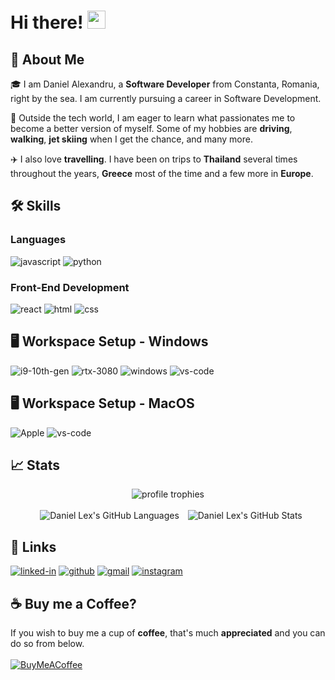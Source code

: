 # Hi there! <img src="https://media.giphy.com/media/hvRJCLFzcasrR4ia7z/giphy.gif" width="29px" height="29px">

## 🚀 About Me

🎓 I am Daniel Alexandru, a **Software Developer** from Constanta, Romania, right by the sea. I am currently pursuing a career in Software Development.

🚗 Outside the tech world, I am eager to learn what passionates me to become a better version of myself. Some of my hobbies are **driving**, **walking**, **jet skiing** when I get the chance, and many more.

✈️ I also love **travelling**. I have been on trips to **Thailand** several times throughout the years, **Greece** most of the time and a few more in **Europe**.



## 🛠️ Skills

### Languages

![javascript](https://img.shields.io/badge/JavaScript-323330?style=for-the-badge&logo=javascript&logoColor=F7DF1E)
![python](https://img.shields.io/badge/Python-3776AB?style=for-the-badge&logo=python&logoColor=white)

### Front-End Development

![react](https://img.shields.io/badge/React-20232A?style=for-the-badge&logo=react&logoColor=61DAFB)
![html](https://img.shields.io/badge/HTML5-E34F26?style=for-the-badge&logo=html5&logoColor=white)
![css](https://img.shields.io/badge/CSS3-1572B6?style=for-the-badge&logo=css3&logoColor=white)

## 🖥️ Workspace Setup - Windows

![i9-10th-gen](https://img.shields.io/badge/Intel-Core_i9_10th-0071C5?style=for-the-badge&logo=intel&logoColor=white)
![rtx-3080](https://img.shields.io/badge/NVIDIA-RTX_3080-76B900?style=for-the-badge&logo=nvidia&logoColor=white)
![windows](https://img.shields.io/badge/Windows_10-0078D6?style=for-the-badge&logo=windows&logoColor=white)
![vs-code](https://img.shields.io/badge/VS_Code-007ACC?style=for-the-badge&logo=Visual-Studio-Code&logoColor=white)

## 🖥️ Workspace Setup - MacOS

![Apple](https://img.shields.io/badge/Apple-%23000000.svg?style=for-the-badge&logo=apple&logoColor=white)
![vs-code](https://img.shields.io/badge/VS_Code-007ACC?style=for-the-badge&logo=Visual-Studio-Code&logoColor=white)

## 📈 Stats

<div align="center">
    <img src="https://github-profile-trophy.vercel.app/?username=04lex&row=1&column=6&margin-h=8&theme=prussian&count_private=true&margin-w=15&no-frame=true" alt="profile trophies" />
    <br />
    <br />
    <img src="https://github-readme-stats.vercel.app/api/top-langs/?username=04lex&theme=prussian&show_icons=true&hide_border=false&layout=compact" hspace=10 alt="Daniel Lex's GitHub Languages" />
    <img src="https://github-readme-stats.vercel.app/api?username=04lex&theme=prussian&show_icons=true&hide_border=false&count_private=true" alt="Daniel Lex's GitHub Stats" />
    <br />
        
</div>

## 🔗 Links
<!-- 
[![portfolio](https://img.shields.io/badge/Portfolio-5340ff?style=for-the-badge&logo=Google-chrome&logoColor=white)](https://tapajyoti-bose.vercel.app/)
[![resume](https://img.shields.io/badge/Resume-4285F4?style=for-the-badge&logo=read-the-docs&logoColor=white)](https://firebasestorage.googleapis.com/v0/b/tapajyoti-bose.appspot.com/o/Tapajyoti%20Bose.pdf?alt=media&token=68b3f3e3-cf56-4666-b4fa-9897c80eec2e) -->
[![linked-in](https://img.shields.io/badge/Linked_In-0077B5?style=for-the-badge&logo=LinkedIn&logoColor=white)](https://www.linkedin.com/in/lexdaniel04/)
[![github](https://img.shields.io/badge/GitHub-000000?style=for-the-badge&logo=GitHub&logoColor=white)](https://github.com/04lex)
[![gmail](https://img.shields.io/badge/Gmail-D14836?style=for-the-badge&logo=Gmail&logoColor=white)](mailto:aalexandrua62@gmail.com)
[![instagram](https://img.shields.io/badge/Instagram-E4405F?style=for-the-badge&logo=instagram&logoColor=white)](https://www.instagram.com/followbiko/)

## ☕ Buy me a Coffee?
If you wish to buy me a cup of **coffee**, that's much **appreciated** and you can do so from below.
<br />
<br />
[![BuyMeACoffee](https://img.shields.io/badge/Buy%20Me%20a%20Coffee-ffdd00?&logo=buy-me-a-coffee&logoColor=black)](https://buymeacoffee.com/04lex)
